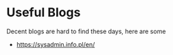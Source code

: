 # Useful Blogs

Decent blogs are hard to find these days, here are some

- https://sysadmin.info.pl/en/
